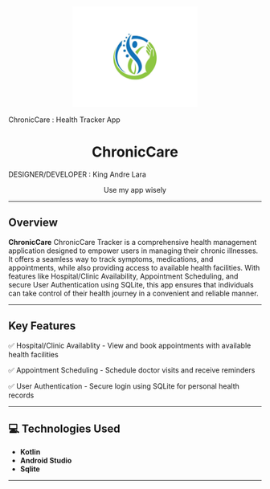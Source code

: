
 <p style="text-align: center;">
   <img src="Documentation/health.jpg" alt="Logo" width="250">
 </p>
 
 ChronicCare : Health Tracker App
 <h1 style="text-align: center;">ChronicCare </h1>
 
 DESIGNER/DEVELOPER : King Andre Lara
 <p style="text-align: center;">
  Use my app wisely
 </p>

 <hr>
 
 ## **Overview**
 **ChronicCare** ChronicCare Tracker is a comprehensive health management application designed to empower users in managing their chronic illnesses. It offers a seamless way to track symptoms, medications, and appointments, while also providing access to available health facilities. With features like Hospital/Clinic Availability, Appointment Scheduling, and secure User Authentication using SQLite, this app ensures that individuals can take control of their health journey in a convenient and reliable manner.
 
 <hr>
 
 ## **Key Features**
✅ Hospital/Clinic Availablity - View and book appointments with available health facilities

✅ Appointment Scheduling - Schedule doctor visits and receive reminders

✅ User Authentication - Secure login using SQLite for personal health records


 
 <hr>
 
 ## 💻 **Technologies Used**
 - **Kotlin** 
 - **Android Studio** 
 - **Sqlite** 
 <hr>
 
